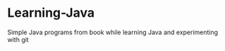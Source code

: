 Learning-Java
=============

Simple Java programs from book while learning Java and experimenting with git